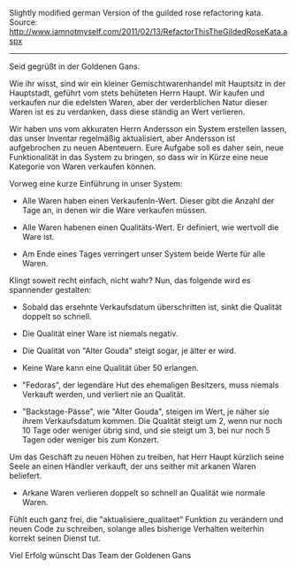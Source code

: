 Slightly modified german Version of the guilded rose refactoring kata.
Source: http://www.iamnotmyself.com/2011/02/13/RefactorThisTheGildedRoseKata.aspx

---

Seid gegrüßt in der Goldenen Gans.

Wie ihr wisst, sind wir ein kleiner Gemischtwarenhandel mit Hauptsitz in der Hauptstadt,
geführt vom stets behüteten Herrn Haupt. Wir kaufen und verkaufen nur die edelsten Waren,
aber der verderblichen Natur dieser Waren ist es zu verdanken, dass diese ständig an Wert verlieren.

Wir haben uns vom akkuraten Herrn Andersson ein System erstellen lassen,
das unser Inventar regelmäßig aktualisiert, aber Andersson ist aufgebrochen zu neuen Abenteuern.
Eure Aufgabe soll es daher sein, neue Funktionalität in das System zu bringen,
so dass wir in Kürze eine neue Kategorie von Waren verkaufen können.

Vorweg eine kurze Einführung in unser System:
  - Alle Waren haben einen VerkaufenIn-Wert.
    Dieser gibt die Anzahl der Tage an, in denen wir die Ware verkaufen müssen.

  - Alle Waren habenen einen Qualitäts-Wert.
    Er definiert, wie wertvoll die Ware ist.

  - Am Ende eines Tages verringert unser System beide Werte für alle Waren.

Klingt soweit recht einfach, nicht wahr? Nun, das folgende wird es spannender gestalten:
  - Sobald das ersehnte Verkaufsdatum überschritten ist, sinkt die Qualität doppelt so schnell.

  - Die Qualität einer Ware ist niemals negativ.

  - Die Qualität von "Alter Gouda" steigt sogar, je älter er wird.

  - Keine Ware kann eine Qualität über 50 erlangen.

  - "Fedoras", der legendäre Hut des ehemaligen Besitzers,
    muss niemals Verkauft werden, und verliert nie an Qualität.

  - "Backstage-Pässe", wie "Alter Gouda", steigen im Wert, je näher sie ihrem Verkaufsdatum kommen.
    Die Qualität steigt um 2, wenn nur noch 10 Tage oder weniger übrig sind,
    und sie steigt um 3, bei nur noch 5 Tagen oder weniger bis zum Konzert.


Um das Geschäft zu neuen Höhen zu treiben, hat Herr Haupt kürzlich seine Seele an einen Händler verkauft,
der uns seither mit arkanen Waren beliefert.
  - Arkane Waren verlieren doppelt so schnell an Qualität wie normale Waren.

Fühlt euch ganz frei, die "aktualisiere_qualitaet" Funktion zu verändern und neuen Code zu schreiben,
solange alles bisherige Verhalten weiterhin korrekt seinen Dienst tut.

Viel Erfolg wünscht
Das Team der Goldenen Gans
